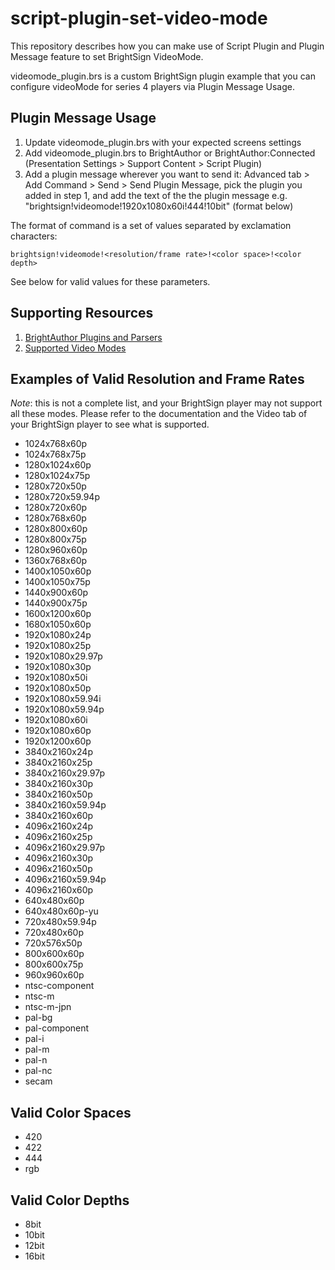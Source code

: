 # script-plugin-set-video-mode

This repository describes how you can make use of Script Plugin and Plugin Message feature to set BrightSign VideoMode.

videomode_plugin.brs is a custom BrightSign plugin example that you can configure videoMode for series 4 players via Plugin Message Usage.

## Plugin Message Usage

1. Update videomode_plugin.brs with your expected screens settings
2. Add videomode_plugin.brs to BrightAuthor or BrightAuthor:Connected (Presentation Settings > Support Content > Script Plugin)
3. Add a plugin message wherever you want to send it: Advanced tab > Add Command > Send > Send Plugin Message, pick the plugin you added in step 1, and add the text of the the plugin message e.g. "brightsign!videomode!1920x1080x60i!444!10bit" (format below)

The format of command is a set of values separated by exclamation characters:

    brightsign!videomode!<resolution/frame rate>!<color space>!<color depth>

See below for valid values for these parameters.

## Supporting Resources
1. [BrightAuthor Plugins and Parsers](https://brightsign.atlassian.net/wiki/spaces/DOC/pages/370673619/BrightAuthor+Plugins+and+Parsers)
2. [Supported Video Modes](https://brightsign.atlassian.net/wiki/spaces/DOC/pages/370676833/Supported+Video+Modes)

## Examples of Valid Resolution and Frame Rates

*Note*: this is not a complete list, and your BrightSign player may not support all these modes. Please refer to the documentation and the Video tab of your BrightSign player to see what is supported.

- 1024x768x60p
- 1024x768x75p
- 1280x1024x60p
- 1280x1024x75p
- 1280x720x50p
- 1280x720x59.94p
- 1280x720x60p
- 1280x768x60p
- 1280x800x60p
- 1280x800x75p
- 1280x960x60p
- 1360x768x60p
- 1400x1050x60p
- 1400x1050x75p
- 1440x900x60p
- 1440x900x75p
- 1600x1200x60p
- 1680x1050x60p
- 1920x1080x24p
- 1920x1080x25p
- 1920x1080x29.97p
- 1920x1080x30p
- 1920x1080x50i
- 1920x1080x50p
- 1920x1080x59.94i
- 1920x1080x59.94p
- 1920x1080x60i
- 1920x1080x60p
- 1920x1200x60p
- 3840x2160x24p
- 3840x2160x25p
- 3840x2160x29.97p
- 3840x2160x30p
- 3840x2160x50p
- 3840x2160x59.94p
- 3840x2160x60p
- 4096x2160x24p
- 4096x2160x25p
- 4096x2160x29.97p
- 4096x2160x30p
- 4096x2160x50p
- 4096x2160x59.94p
- 4096x2160x60p
- 640x480x60p
- 640x480x60p-yu
- 720x480x59.94p
- 720x480x60p
- 720x576x50p
- 800x600x60p
- 800x600x75p
- 960x960x60p
- ntsc-component
- ntsc-m
- ntsc-m-jpn
- pal-bg
- pal-component
- pal-i
- pal-m
- pal-n
- pal-nc
- secam
 
## Valid Color Spaces

- 420
- 422
- 444
- rgb

## Valid Color Depths

- 8bit
- 10bit
- 12bit
- 16bit

